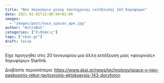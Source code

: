 ```yaml
---
title: "Νέο παγκόσμιο ρεκόρ ταυτόχρονης εκτόξευσης 143 δορυφόρων"
date: 2021-02-02T12:08:50+01:00
images:
  - "images/post/nasa_spacex_ape.jpg"
author: "AstroBot"
categories: ["Ειδήσεις"]
tags: ["skai.gr"]
draft: false
---
```


Είχε προηγηθεί στις 20 Ιανουαρίου μια άλλη εκτόξευση μιας «φουρνιάς» δορυφόρων Starlink.

Διαβάστε περισσότερα: https://www.skai.gr/news/technology/space-x-neo-pagkosmio-rekor-taytoxronis-ektokseysis-143-doryforon
